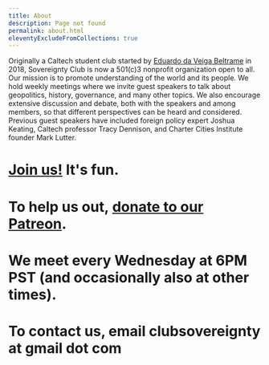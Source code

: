 ```yaml
---
title: About
description: Page not found
permalink: about.html
eleventyExcludeFromCollections: true
---
```



Originally a Caltech student club started by [Eduardo da Veiga Beltrame](https://munfred.com) in 2018, Sovereignty Club is now a 501(c)3 nonprofit organization open to all. Our mission is to promote understanding of the world and its people. We hold weekly meetings where we invite guest speakers to talk about geopolitics, history, governance, and many other topics. We also encourage extensive discussion and debate, both with the speakers and among members, so that different perspectives can be heard and considered. Previous guest speakers have included foreign policy expert Joshua Keating, Caltech professor Tracy Dennison, and Charter Cities Institute founder Mark Lutter.


# [Join us!](https://forms.gle/ZnhRc3ZvjX7fhVwU8) It's fun.

# To help us out, [donate to our Patreon](https://www.patreon.com/sovereigntyclub/).

# We meet every Wednesday at 6PM PST (and occasionally also at other times).

# To contact us, email clubsovereignty at gmail dot com
